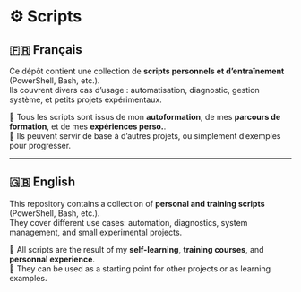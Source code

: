 # ⚙️ Scripts

## 🇫🇷 Français  

Ce dépôt contient une collection de **scripts personnels et d’entraînement** (PowerShell, Bash, etc.).  
Ils couvrent divers cas d’usage : automatisation, diagnostic, gestion système, et petits projets expérimentaux.  

🔹 Tous les scripts sont issus de mon **autoformation**, de mes **parcours de formation**, et de mes **expériences perso.**.  
🔹 Ils peuvent servir de base à d’autres projets, ou simplement d’exemples pour progresser.  

---

## 🇬🇧 English  

This repository contains a collection of **personal and training scripts** (PowerShell, Bash, etc.).  
They cover different use cases: automation, diagnostics, system management, and small experimental projects.  

🔹 All scripts are the result of my **self-learning**, **training courses**, and **personnal experience**.  
🔹 They can be used as a starting point for other projects or as learning examples.  
